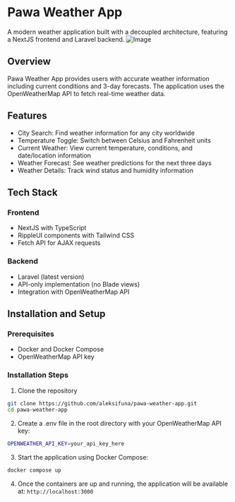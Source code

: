 # Pawa Weather App

A modern weather application built with a decoupled architecture, featuring a NextJS frontend and Laravel backend.
![Image](https://github.com/user-attachments/assets/b2f29ad4-44e2-4c0f-a800-0d185c01b0f0)
## Overview

Pawa Weather App provides users with accurate weather information including current conditions and 3-day forecasts. The application uses the OpenWeatherMap API to fetch real-time weather data.

## Features

- City Search: Find weather information for any city worldwide
- Temperature Toggle: Switch between Celsius and Fahrenheit units
- Current Weather: View current temperature, conditions, and date/location information
- Weather Forecast: See weather predictions for the next three days
- Weather Details: Track wind status and humidity information

## Tech Stack

### Frontend

- NextJS with TypeScript
- RippleUI components with Tailwind CSS
- Fetch API for AJAX requests

### Backend

- Laravel (latest version)
- API-only implementation (no Blade views)
- Integration with OpenWeatherMap API

## Installation and Setup

### Prerequisites

- Docker and Docker Compose
- OpenWeatherMap API key

### Installation Steps

1. Clone the repository

```bash
git clone https://github.com/aleksifuna/pawa-weather-app.git
cd pawa-weather-app
```

2. Create a .env file in the root directory with your OpenWeatherMap API key:

```bash
OPENWEATHER_API_KEY=your_api_key_here
```

3. Start the application using Docker Compose:

```bash
docker compose up
```

4. Once the containers are up and running, the application will be available at:
   `http://localhost:3000`
